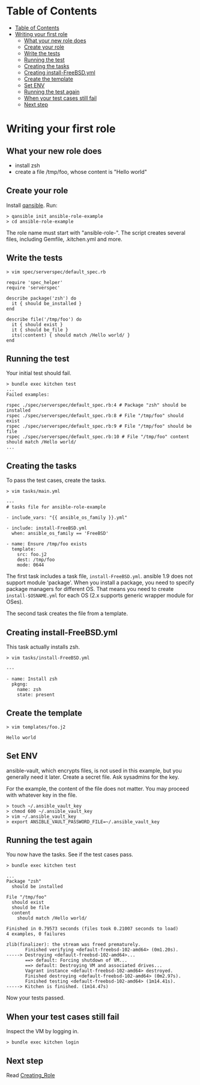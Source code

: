 Table of Contents
=================

  * [Table of Contents](#table-of-contents)
  * [Writing your first role](#writing-your-first-role)
    * [What your new role does](#what-your-new-role-does)
    * [Create your role](#create-your-role)
    * [Write the tests](#write-the-tests)
    * [Running the test](#running-the-test)
    * [Creating the tasks](#creating-the-tasks)
    * [Creating install-FreeBSD.yml](#creating-install-freebsdyml)
    * [Create the template](#create-the-template)
    * [Set ENV](#set-env)
    * [Running the test again](#running-the-test-again)
    * [When your test cases still fail](#when-your-test-cases-still-fail)
    * [Next step](#next-step)

# Writing your first role

## What your new role does

* install zsh
* create a file /tmp/foo, whose content is "Hello world"

## Create your role

Install [qansible](https://github.com/trombik/qansible). Run:

    > qansible init ansible-role-example
    > cd ansible-role-example

The role name must start with "ansible-role-". The script creates several
files, including Gemfile, .kitchen.yml and more.

## Write the tests

    > vim spec/serverspec/default_spec.rb

    require 'spec_helper'
    require 'serverspec'

    describe package('zsh') do
      it { should be_installed }
    end 

    describe file('/tmp/foo') do
      it { should exist }
      it { should be_file }
      its(:content) { should match /Hello world/ }
    end

## Running the test

Your initial test should fail.

    > bundle exec kitchen test
    ...
    Failed examples:

    rspec ./spec/serverspec/default_spec.rb:4 # Package "zsh" should be installed
    rspec ./spec/serverspec/default_spec.rb:8 # File "/tmp/foo" should exist
    rspec ./spec/serverspec/default_spec.rb:9 # File "/tmp/foo" should be file
    rspec ./spec/serverspec/default_spec.rb:10 # File "/tmp/foo" content should match /Hello world/
    ...


## Creating the tasks

To pass the test cases, create the tasks.

    > vim tasks/main.yml

    ---
    # tasks file for ansible-role-example

    - include_vars: "{{ ansible_os_family }}.yml"

    - include: install-FreeBSD.yml
      when: ansible_os_family == 'FreeBSD'

    - name: Ensure /tmp/foo exists
      template:
        src: foo.j2
        dest: /tmp/foo
        mode: 0644

The first task includes a task file, `install-FreeBSD.yml`. ansible 1.9 does
not support module 'package'. When you install a package, you need to specify
package managers for different OS. That means you need to create
`install-$OSNAME.yml` for each OS (2.x supports generic wrapper module for
OSes).

The second task creates the file from a template.

## Creating install-FreeBSD.yml

This task actually installs zsh.

    > vim tasks/install-FreeBSD.yml

    ---

    - name: Install zsh
      pkgng:
        name: zsh
        state: present

## Create the template

    > vim templates/foo.j2

    Hello world

## Set ENV

ansible-vault, which encrypts files, is not used in this example, but you
generally need it later. Create a secret file. Ask sysadmins for the key.

For the example, the content of the file does not matter. You may proceed with
whatever key in the file.

    > touch ~/.ansible_vault_key 
    > chmod 600 ~/.ansible_vault_key
    > vim ~/.ansible_vault_key
    > export ANSIBLE_VAULT_PASSWORD_FILE=~/.ansible_vault_key

Running the test again
----------------------

You now have the tasks. See if the test cases pass.

    > bundle exec kitchen test

    ...
    Package "zsh"
      should be installed

    File "/tmp/foo"
      should exist
      should be file
      content
        should match /Hello world/

    Finished in 0.79573 seconds (files took 0.21007 seconds to load)
    4 examples, 0 failures

    zlib(finalizer): the stream was freed prematurely.
           Finished verifying <default-freebsd-102-amd64> (0m1.20s).
    -----> Destroying <default-freebsd-102-amd64>...
           ==> default: Forcing shutdown of VM...
           ==> default: Destroying VM and associated drives...
           Vagrant instance <default-freebsd-102-amd64> destroyed.
           Finished destroying <default-freebsd-102-amd64> (0m2.97s).
           Finished testing <default-freebsd-102-amd64> (1m14.41s).
    -----> Kitchen is finished. (1m14.47s)

Now your tests passed.

## When your test cases still fail

Inspect the VM by logging in.

    > bundle exec kitchen login

## Next step

Read [Creating_Role](../Creating_Role)
